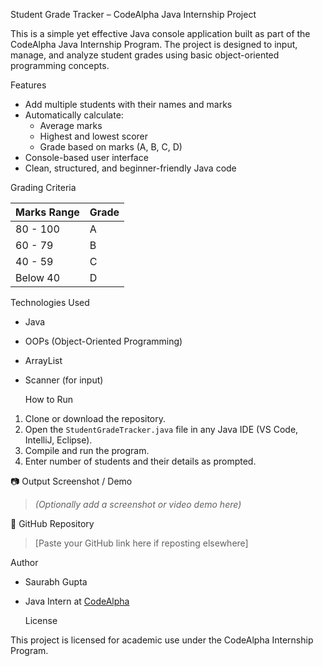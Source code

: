  Student Grade Tracker – CodeAlpha Java Internship Project

This is a simple yet effective Java console application built as part of the CodeAlpha Java Internship Program. The project is designed to input, manage, and analyze student grades using basic object-oriented programming concepts.

 Features

- Add multiple students with their names and marks
- Automatically calculate:
  - Average marks
  - Highest and lowest scorer
  - Grade based on marks (A, B, C, D)
- Console-based user interface
- Clean, structured, and beginner-friendly Java code

 Grading Criteria

| Marks Range | Grade |
|-------------|-------|
| 80 - 100    | A     |
| 60 - 79     | B     |
| 40 - 59     | C     |
| Below 40    | D     |

  Technologies Used

- Java
- OOPs (Object-Oriented Programming)
- ArrayList
- Scanner (for input)

  How to Run

1. Clone or download the repository.
2. Open the `StudentGradeTracker.java` file in any Java IDE (VS Code, IntelliJ, Eclipse).
3. Compile and run the program.
4. Enter number of students and their details as prompted.

 📷 Output Screenshot / Demo

> _(Optionally add a screenshot or video demo here)_

 🔗 GitHub Repository

> [Paste your GitHub link here if reposting elsewhere]

  Author

- Saurabh Gupta
- Java Intern at [CodeAlpha](https://www.codealpha.tech/)

  License

This project is licensed for academic use under the CodeAlpha Internship Program.
